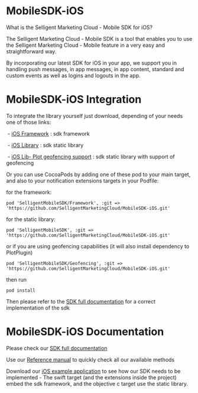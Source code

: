# MobileSDK-iOS

What is the Selligent Marketing Cloud - Mobile SDK for iOS?

The Selligent Marketing Cloud - Mobile SDK is a tool that enables you to use the Selligent Marketing Cloud - Mobile feature in a very easy and straightforward way. 

By incorporating our latest SDK for iOS in your app, we support you in handling push messages, in app messages, in app content, standard and custom events as well as logins and logouts in the app.

# MobileSDK-iOS Integration

To integrate the library yourself just download, depending of your needs one of those links: 

​	- <a href="https://github.com/SelligentMarketingCloud/MobileSDK-iOS/tree/master/iOS%20Framework" target="_blank">iOS Framework</a>  : sdk framework

​	- <a href="https://github.com/SelligentMarketingCloud/MobileSDK-iOS/tree/master/iOS%20Lib" target="_blank">iOS Library</a>  : sdk static library

​	- <a href="https://github.com/SelligentMarketingCloud/MobileSDK-iOS/tree/master/iOS%20Lib-%20Plot%20geofencing%20support" target="_blank">iOS Lib- Plot geofencing support</a> : sdk static library with support of geofencing

Or you can use CocoaPods by adding one of these pod to your main target, and also to your notification extensions targets in your Podfile: 

for the framework:

    pod 'SelligentMobileSDK/Framework', :git => 'https://github.com/SelligentMarketingCloud/MobileSDK-iOS.git' 

for the static library: 

    pod 'SelligentMobileSDK', :git => 'https://github.com/SelligentMarketingCloud/MobileSDK-iOS.git' 

or if you are using geofencing capabilities (it will also install dependency to PlotPlugin)

    pod 'SelligentMobileSDK/Geofencing', :git => 'https://github.com/SelligentMarketingCloud/MobileSDK-iOS.git' 

then run
    
    pod install

Then please refer to the <a href="https://github.com/SelligentMarketingCloud/MobileSDK-iOS/blob/master/Documentation/Using%20the%20SDK.pdf" target="_blank">SDK full documentation</a> for a correct implementation of the sdk

# MobileSDK-iOS Documentation

Please check our <a href="https://github.com/SelligentMarketingCloud/MobileSDK-iOS/blob/master/Documentation/Using%20the%20SDK.pdf" target="_blank">SDK full documentation</a>

Use our <a href="https://github.com/SelligentMarketingCloud/MobileSDK-iOS/blob/master/Documentation/MobileSDK%20Reference.pdf" target="_blank">Reference manual</a> to quickly check all our available methods

Download our <a href="https://github.com/SelligentMarketingCloud/MobileSDK-iOS/blob/master/Documentation/iOSSDKTemplate.zip" target="_blank">iOS example application</a> to see how our SDK needs to be implemented - The swift target (and the extensions inside the project) embed the sdk framework, and the objective c target use the static library.
